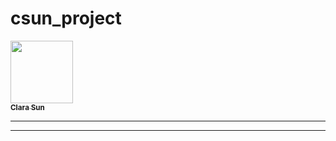 # csun_project
<a href="https://github.com/sunclara">
   <img src="https://avatars.githubusercontent.com/u/132281878?s=96&v=4" 
width="100px;" alt=""/>
   <br /><sub><b>Clara Sun</b></sub>
</a>


--------------------------------------------------------------------------------------------------------------------------------------------------------------------------------------------


















































































-----------------------------------------------------------------------------------------------------------------------------------------------------------------------------------------------
